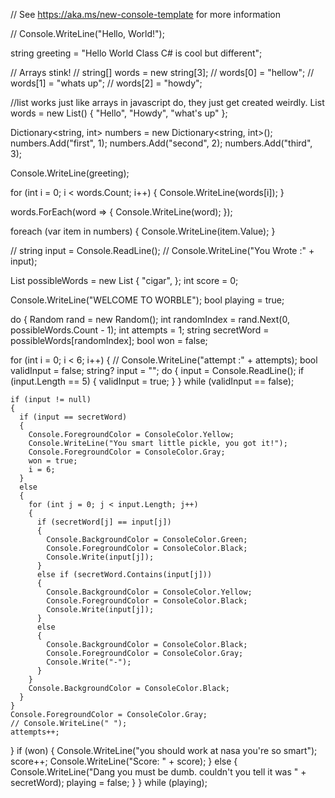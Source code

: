 // See https://aka.ms/new-console-template for more information

// Console.WriteLine("Hello, World!");



string greeting = "Hello World Class C# is cool but different";

// Arrays stink!
// string[] words = new string[3];
// words[0] = "hellow";
// words[1] = "whats up";
// words[2] = "howdy";

//list works just like arrays in javascript do, they just get created weirdly.
List<string> words = new List<string>() { "Hello", "Howdy", "what's up" };

Dictionary<string, int> numbers = new Dictionary<string, int>();
numbers.Add("first", 1);
numbers.Add("second", 2);
numbers.Add("third", 3);


Console.WriteLine(greeting);

for (int i = 0; i < words.Count; i++)
{
  Console.WriteLine(words[i]);
}

words.ForEach(word =>
{
  Console.WriteLine(word);
});


foreach (var item in numbers)
{
  Console.WriteLine(item.Value);
}


// string input = Console.ReadLine();
// Console.WriteLine("You Wrote :" + input);

List<string> possibleWords = new List<string> {
    "cigar",
};
int score = 0;

Console.WriteLine("WELCOME TO WORBLE");
bool playing = true;

<!-- start of play -->
do
{
  Random rand = new Random();
  int randomIndex = rand.Next(0, possibleWords.Count - 1);
  int attempts = 1;
  string secretWord = possibleWords[randomIndex];
  bool won = false;

  for (int i = 0; i < 6; i++)
  {
    // Console.WriteLine("attempt :" + attempts);
    bool validInput = false;
    string? input = "";
    do
    {
      input = Console.ReadLine();
      if (input.Length == 5)
      {
        validInput = true;
      }
    } while (validInput == false);


    if (input != null)
    {
      if (input == secretWord)
      {
        Console.ForegroundColor = ConsoleColor.Yellow;
        Console.WriteLine("You smart little pickle, you got it!");
        Console.ForegroundColor = ConsoleColor.Gray;
        won = true;
        i = 6;
      }
      else
      {
        for (int j = 0; j < input.Length; j++)
        {
          if (secretWord[j] == input[j])
          {
            Console.BackgroundColor = ConsoleColor.Green;
            Console.ForegroundColor = ConsoleColor.Black;
            Console.Write(input[j]);
          }
          else if (secretWord.Contains(input[j]))
          {
            Console.BackgroundColor = ConsoleColor.Yellow;
            Console.ForegroundColor = ConsoleColor.Black;
            Console.Write(input[j]);
          }
          else
          {
            Console.BackgroundColor = ConsoleColor.Black;
            Console.ForegroundColor = ConsoleColor.Gray;
            Console.Write("-");
          }
        }
        Console.BackgroundColor = ConsoleColor.Black;
      }
    }
    Console.ForegroundColor = ConsoleColor.Gray;
    // Console.WriteLine(" ");
    attempts++;
  }
  if (won)
  {
    Console.WriteLine("you should work at nasa you're so smart");
    score++;
    Console.WriteLine("Score: " + score);
  }
  else
  {
    Console.WriteLine("Dang you must be dumb. couldn't you tell it was " + secretWord);
    playing = false;
  }
} while (playing);
